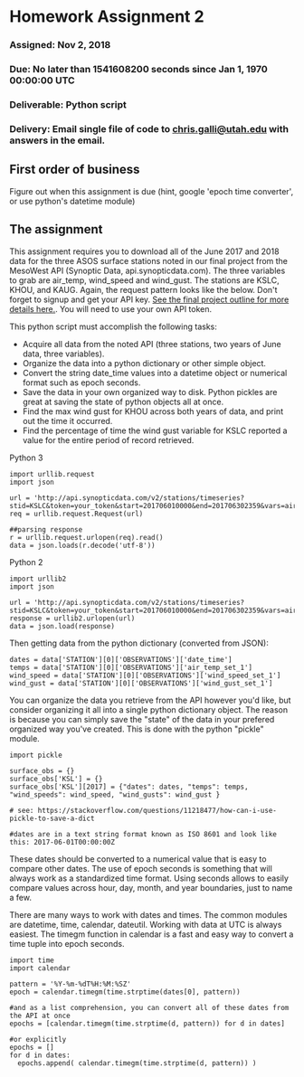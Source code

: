 # Homework Assignment 2
### Assigned: Nov 2, 2018
### Due: No later than 1541608200 seconds since Jan 1, 1970 00:00:00 UTC
### Deliverable: Python script
### Delivery: Email single file of code to chris.galli@utah.edu with answers in the email.


## First order of business
Figure out when this assignment is due (hint, google 'epoch time converter', or use python's datetime module)


## The assignment
This assignment requires you to download all of the June 2017 and 2018 data for the three ASOS surface stations noted in our final project from the MesoWest API (Synoptic Data, api.synopticdata.com). The three variables to grab are air_temp, wind_speed and wind_gust. The stations are KSLC, KHOU, and KAUG. Again, the request pattern looks like the below. Don't forget to signup and get your API key. [See the final project outline for more details here.](./semester_project.md). You will need to use your own API token.

This python script must accomplish the following tasks:

- Acquire all data from the noted API (three stations, two years of June data, three variables).
- Organize the data into a python dictionary or other simple object.
- Convert the string date_time values into a datetime object or numerical format such as epoch seconds. 
- Save the data in your own organized way to disk. Python pickles are great at saving the state of python objects all at once.
- Find the max wind gust for KHOU across both years of data, and print out the time it occurred.
- Find the percentage of time the wind gust variable for KSLC reported a value for the entire period of record retrieved.


Python 3 
```
import urllib.request
import json

url = 'http://api.synopticdata.com/v2/stations/timeseries?stid=KSLC&token=your_token&start=201706010000&end=201706302359&vars=air_temp,wind_speed,wind_gust'
req = urllib.request.Request(url)

##parsing response
r = urllib.request.urlopen(req).read()
data = json.loads(r.decode('utf-8'))

```

Python 2
```
import urllib2
import json

url = 'http://api.synopticdata.com/v2/stations/timeseries?stid=KSLC&token=your_token&start=201706010000&end=201706302359&vars=air_temp,wind_speed,wind_gust'
response = urllib2.urlopen(url)
data = json.load(response)

```

Then getting data from the python dictionary (converted from JSON):

```
dates = data['STATION'][0]['OBSERVATIONS']['date_time']
temps = data['STATION'][0]['OBSERVATIONS']['air_temp_set_1']
wind_speed = data['STATION'][0]['OBSERVATIONS']['wind_speed_set_1']
wind_gust = data['STATION'][0]['OBSERVATIONS']['wind_gust_set_1']

```

You can organize the data you retrieve from the API however you'd like, but consider organizing it all into a single python dictionary object. The reason is because you can simply save the "state" of the data in your prefered organized way
you've created. This is done with the python "pickle" module.

```
import pickle

surface_obs = {}
surface_obs['KSL'] = {}
surface_obs['KSL'][2017] = {"dates": dates, "temps": temps, "wind_speeds": wind_speed, "wind_gusts": wind_gust }

# see: https://stackoverflow.com/questions/11218477/how-can-i-use-pickle-to-save-a-dict

#dates are in a text string format known as ISO 8601 and look like this: 2017-06-01T00:00:00Z

```

These dates should be converted to a numerical value that is easy to compare other dates. The use of epoch seconds is something that will always work as a standardized time format. Using seconds allows to easily compare values across hour, day, month, and year boundaries, just to name a few. 

There are many ways to work with dates and times. The common modules are datetime, time, calendar, dateutil. Working with data at UTC is always easiest. The timegm function in calendar is a fast and easy way to convert a time tuple into epoch seconds.

```
import time
import calendar

pattern = '%Y-%m-%dT%H:%M:%SZ'
epoch = calendar.timegm(time.strptime(dates[0], pattern))

#and as a list comprehension, you can convert all of these dates from the API at once
epochs = [calendar.timegm(time.strptime(d, pattern)) for d in dates]

#or explicitly
epochs = []
for d in dates:
  epochs.append( calendar.timegm(time.strptime(d, pattern)) )
  
```


